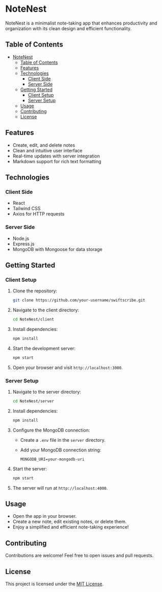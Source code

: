 # NoteNest

NoteNest is a minimalist note-taking app that enhances productivity and organization with its clean design and efficient functionality.

## Table of Contents

- [NoteNest](#notenest)
  - [Table of Contents](#table-of-contents)
  - [Features](#features)
  - [Technologies](#technologies)
    - [Client Side](#client-side)
    - [Server Side](#server-side)
  - [Getting Started](#getting-started)
    - [Client Setup](#client-setup)
    - [Server Setup](#server-setup)
  - [Usage](#usage)
  - [Contributing](#contributing)
  - [License](#license)

## Features

- Create, edit, and delete notes
- Clean and intuitive user interface
- Real-time updates with server integration
- Markdown support for rich text formatting

## Technologies

### Client Side

- React
- Tailwind CSS
- Axios for HTTP requests

### Server Side

- Node.js
- Express.js
- MongoDB with Mongoose for data storage

## Getting Started

### Client Setup

1. Clone the repository:

   ```bash
   git clone https://github.com/your-username/swiftscribe.git
   ```

2. Navigate to the client directory:

   ```bash
   cd NoteNest/client
   ```

3. Install dependencies:

   ```bash
   npm install
   ```

4. Start the development server:

   ```bash
   npm start
   ```

5. Open your browser and visit `http://localhost:3000`.

### Server Setup

1. Navigate to the server directory:

   ```bash
   cd NoteNest/server
   ```

2. Install dependencies:

   ```bash
   npm install
   ```

3. Configure the MongoDB connection:

   - Create a `.env` file in the `server` directory.
   - Add your MongoDB connection string:

     ```env
     MONGODB_URI=your-mongodb-uri
     ```

4. Start the server:

   ```bash
   npm start
   ```

5. The server will run at `http://localhost:4000`.

## Usage

- Open the app in your browser.
- Create a new note, edit existing notes, or delete them.
- Enjoy a simplified and efficient note-taking experience!

## Contributing

Contributions are welcome! Feel free to open issues and pull requests.

## License

This project is licensed under the [MIT License](LICENSE).
